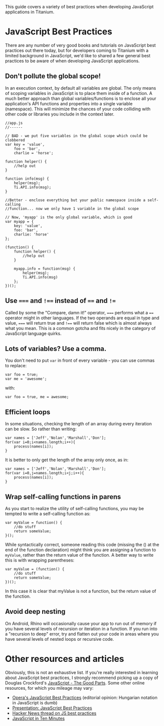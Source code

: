 <summary>
This guide covers a variety of best practices when developing JavaScript applications in Titanium.
</summary>

# JavaScript Best Practices

There are any number of very good books and tutorials on JavaScript best practices out there today, but for
developers coming to Titanium with a limited background in JavaScript, we'd like to shared a few general best
practices to be aware of when developing JavaScript applications.

## Don't pollute the global scope!

In an execution context, by default all variables are global.  The only means of scoping variables in JavaScript
is to place them inside of a function.  A much better approach than global variables/functions is to enclose all
your application's API functions and properties into a single variable (namespace).  This will minimize the chances
of your code colliding with other code or libraries you include in the context later.

	//app.js
	//------
	
	// BAD - we put five variables in the global scope which could be clobbered
	var key = 'value',
		foo = 'bar',
		charlie = 'horse';
	
	function helper() {
		//help out
	}
	
	function info(msg) {
		helper(msg);
		Ti.API.info(msg);
	}
	
	//Better - enclose everything but your public namespace inside a self-calling
	//function... now we only have 1 variable in the global scope
	
	// Now, 'myapp' is the only global variable, which is good
	var myapp = {
		key: 'value',
		foo: 'bar',
		charlie: 'horse'
	};
	
	(function() {
		function helper() {
			//help out
		}
		
		myapp.info = function(msg) {
			helper(msg);
			Ti.API.info(msg)
		};
	})();

## Use `===` and `!==` instead of `==` and `!=`

Called by some the "Compare, damn it!" operator, `===` performs what a `==` operator might in other languages.
If the two operands are equal in type and value, `===` will return true and `!==` will return false which is almost
always what you mean.  This is a common gotcha and fits nicely in the category of JavaScript language quirks.

## Lots of variables?  Use a comma.

You don't need to put `var` in front of every variable - you can use commas to replace:

	var foo = true;
	var me = 'awesome';

with:

	var foo = true, me = awesome;

## Efficient loops
In some situations, checking the length of an array during every iteration can be slow.  So rather than writing:

	var names = ['Jeff','Nolan','Marshall','Don'];
	for(var i=0;i<names.length;i++){
		process(names[i]);
	}
	
It is better to only get the length of the array only once, as in:

	var names = ['Jeff','Nolan','Marshall','Don'];
	for(var i=0,j=names.length;i<j;i++){
	  	process(names[i]);
	}
	
## Wrap self-calling functions in parens

As you start to realize the utility of self-calling functions, you may be tempted to write a self-calling function as:

	var myValue = function() {
		//do stuff
		return someValue;
	}();
	
While syntactically correct, someone reading this code (missing the () at the end of the function declaration) might
think you are assigning a function to `myValue`, rather than the return value of the function.  A better way to write
this is with wrapping parentheses:

	var myValue = (function() {
		//do stuff
		return someValue;
	})();
	
In this case it is clear that myValue is not a function, but the return value of the function.
	
## Avoid deep nesting

On Android, Rhino will occasionally cause your app to run out of memory if you have several levels of recursion or iteration
in a function.  If you run into a "recursion to deep" error, try and flatten out your code in areas where
you have several levels of nested loops or recursive code.

# Other resources and articles

Obviously, this is not an exhaustive list.  If you're really interested in learning about JavaScript best practices,
I strongly recommend picking up a copy of Douglas Crockford's [JavaScript - The Good Parts](http://oreilly.com/catalog/9780596517748).
Some other online resources, for which you mileage may vary:

* [Opera's JavaScript Best Practices](http://dev.opera.com/articles/view/javascript-best-practices/) (editorial opinion: Hungarian notation in JavaScript is dumb)
* [Presentation: JavaScript Best Practices](http://www.slideshare.net/cheilmann/javascript-best-practices-1041724)
* [Hacker News thread on JS best practices](http://news.ycombinator.com/item?id=835991)
* [JavaScript in Ten Minutes](https://github.com/spencertipping/js-in-ten-minutes)